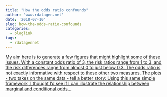 ```yaml
---
title: "How the odds ratio confounds"
author: 'www.rdatagen.net'
date: '2018-07-10'
slug: how-the-odds-ratio-confounds
categories:
  - bloglink
tags:
  - rdatagennet
---
```


[My aim here is to generate a few figures that might highlight some of these issues. With a constant odds ratio of 3, the risk ratios range from 1 to 3, and the risk differences range from almost 0 to just below 0.3. The odds ratio is not exactly informative with respect to these other two measures. The plots - two takes on the same data - tell a better story: Using this same simple framework, I thought I’d see if I can illustrate the relationship between marginal and conditional odds...<click to read more>](https://www.rdatagen.net/post/log-odds/)

